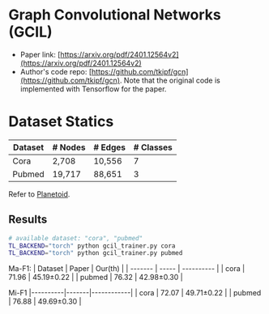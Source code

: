 # Graph Convolutional Networks (GCIL)

- Paper link: [https://arxiv.org/pdf/2401.12564v2](https://arxiv.org/pdf/2401.12564v2)
- Author's code repo: [https://github.com/tkipf/gcn](https://github.com/tkipf/gcn). Note that the original code is 
  implemented with Tensorflow for the paper. 

# Dataset Statics

| Dataset | # Nodes | # Edges | # Classes |
| ------- | ------- | ------- | --------- |
| Cora    | 2,708   | 10,556  | 7         |
| Pubmed  | 19,717  | 88,651  | 3         |

Refer to [Planetoid](https://gammagl.readthedocs.io/en/latest/api/gammagl.datasets.html#gammagl.datasets.Planetoid).

Results
-------

```bash
# available dataset: "cora", "pubmed"
TL_BACKEND="torch" python gcil_trainer.py cora
TL_BACKEND="torch" python gcil_trainer.py pubmed 
```

Ma-F1:
| Dataset | Paper | Our(th)    |
| ------- | ----- | ---------- |
| cora    | 71.96 | 45.19±0.22 |
| pubmed  | 76.32 | 42.98±0.30 |

Mi-F1
|----------|-------|------------|
| cora     | 72.07 | 49.71±0.22 |
| pubmed   | 76.88 | 49.69±0.30 |